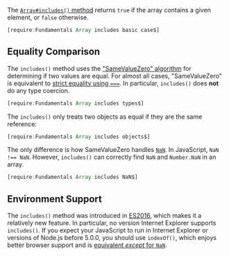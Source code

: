 The [`Array#includes()` method](https://developer.mozilla.org/en-US/docs/Web/JavaScript/Reference/Global_Objects/Array/includes) returns `true` if the array contains a given element, or `false` otherwise.

```javascript
[require:Fundamentals Array includes basic case$]
```

Equality Comparison
-------------------

The `includes()` method uses the ["SameValueZero" algorithm](https://developer.mozilla.org/en-US/docs/Web/JavaScript/Equality_comparisons_and_sameness#Same-value-zero_equality) for determining if two values are equal. For almost all
cases, "SameValueZero" is equivalent to [strict equality using `===`](/tutorials/fundamentals/equals). In particular,
`includes()` does **not** do any type coercion.

```javascript
[require:Fundamentals Array includes types$]
```

The `includes()` only treats two objects as equal if they are the same reference:

```javascript
[require:Fundamentals Array includes objects$]
```

The only difference is how SameValueZero handles [`NaN`](https://developer.mozilla.org/en-US/docs/Web/JavaScript/Reference/Global_Objects/NaN). In JavaScript, `NaN !== NaN`. However, `includes()` can correctly find `NaN` and `Number.NaN` in an
array.

```javascript
[require:Fundamentals Array includes NaN$]
```

Environment Support
-------------------

The `includes()` method was introduced in [ES2016](https://2ality.com/2016/02/array-prototype-includes.html), which makes
it a relatively new feature. In particular, no version Internet Explorer supports `includes()`. If you expect your
JavaScript to run in Internet Explorer or versions of Node.js before 5.0.0, you should use `indexOf()`, which enjoys
better browser support and is [equivalent _except_ for `NaN`](https://developer.mozilla.org/en-US/docs/Web/JavaScript/Reference/Global_Objects/Array/indexOf).